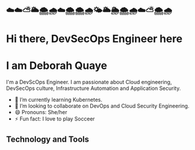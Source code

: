 ## ☁️☁️⛅🌥️🌨️🌧️☁️🌨️🌨️🌧️🌤️🌥️🌦️🌨️🌧️☁️⛅🌨️🌧️

# Hi there, DevSecOps Engineer here




# I am Deborah Quaye

I'm a DevScOps Engineer. I am passionate about Cloud engineering, DevSecOps culture, Infrastructure Automation and Application Security.

- 🌱 I’m currently learning Kubernetes.
- 👯 I’m looking to collaborate on DevOps and Cloud Security Engineering.
- 😄 Pronouns: She/her
- ⚡ Fun fact: I love to play Socceer


## Technology and Tools
